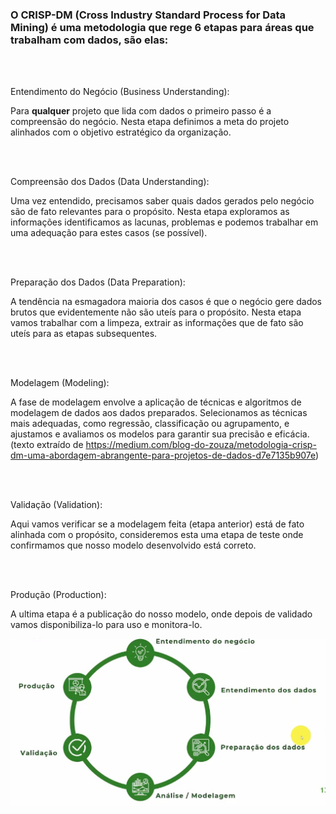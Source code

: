 <h3>O CRISP-DM (Cross Industry Standard Process for Data Mining) é uma metodologia que rege 6 etapas para áreas que trabalham com dados, são elas:</h3>

</br>
</br>


<p>Entendimento do Negócio (Business Understanding):</p> 

Para <b>qualquer</b> projeto que lida com dados o primeiro passo é a compreensão do negócio. Nesta etapa definimos a meta do projeto alinhados com o objetivo estratégico da organização.

</br>
</br>

<p>Compreensão dos Dados (Data Understanding):</p> 

Uma vez entendido, precisamos saber quais dados gerados pelo negócio são de fato relevantes para o propósito. Nesta etapa exploramos as informações identificamos as lacunas, problemas e podemos trabalhar em uma adequação para estes casos (se possível).


</br>
</br>

<p>Preparação dos Dados (Data Preparation):</p> 

A tendência na esmagadora maioria dos casos é que o negócio gere dados brutos que evidentemente não são uteís para o propósito. Nesta etapa vamos trabalhar com a limpeza, extrair as informações que de fato são uteís para as etapas subsequentes.


</br>
</br>


<p>Modelagem (Modeling):</p> 

A fase de modelagem envolve a aplicação de técnicas e algoritmos de modelagem de dados aos dados preparados. Selecionamos as técnicas mais adequadas, como regressão, classificação ou agrupamento, e ajustamos e avaliamos os modelos para garantir sua precisão e eficácia.
(texto extraído de https://medium.com/blog-do-zouza/metodologia-crisp-dm-uma-abordagem-abrangente-para-projetos-de-dados-d7e7135b907e)


</br>
</br>


<p>Validação (Validation):</p> 

Aqui vamos verificar se a modelagem feita (etapa anterior) está de fato alinhada com o propósito, consideremos esta uma etapa de teste onde confirmamos que nosso modelo desenvolvido está correto.


</br>
</br>


<p>Produção (Production):</p> 

A ultima etapa é a publicação do nosso modelo, onde depois de validado vamos disponibiliza-lo para uso e monitora-lo.


<img src="./crisp-dm.jpeg" alt="Representação do fluxo da metodologia CRISP-DM"/>